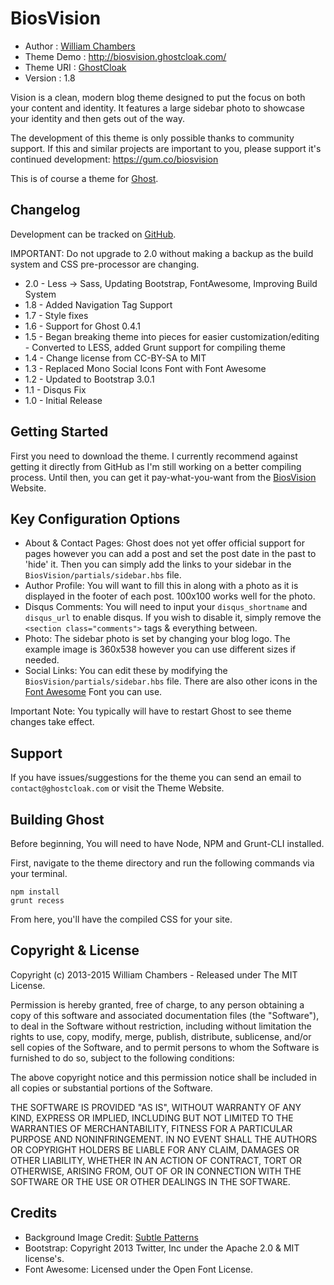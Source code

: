 # BiosVision

- Author     : [William Chambers](http://bioselement.com/)
- Theme Demo : http://biosvision.ghostcloak.com/
- Theme URI  : [GhostCloak](http://ghostcloak.com/)
- Version    : 1.8

Vision is a clean, modern blog theme designed to put the focus on both your content and identity. It features a large sidebar photo to showcase your identity and then gets out of the way.

The development of this theme is only possible thanks to community support. If this and similar projects are important to you, please support it's continued development: https://gum.co/biosvision

This is of course a theme for [Ghost](http://github.com/tryghost/ghost/).

## Changelog

Development can be tracked on [GitHub](https://github.com/GhostCloak/BiosVision).

IMPORTANT: Do not upgrade to 2.0 without making a backup as the build system and CSS pre-processor are changing.

- 2.0 - Less -> Sass, Updating Bootstrap, FontAwesome, Improving Build System
- 1.8 - Added Navigation Tag Support
- 1.7 - Style fixes
- 1.6 - Support for Ghost 0.4.1
- 1.5 - Began breaking theme into pieces for easier customization/editing
      - Converted to LESS, added Grunt support for compiling theme
- 1.4 - Change license from CC-BY-SA to MIT
- 1.3 - Replaced Mono Social Icons Font with Font Awesome
- 1.2 - Updated to Bootstrap 3.0.1
- 1.1 - Disqus Fix
- 1.0 - Initial Release

## Getting Started

First you need to download the theme. I currently recommend against getting it directly from GitHub as I'm still working on a better compiling process. Until then, you can get it pay-what-you-want from the [BiosVision](http://biosvision.ghostcloak.com/) Website.

## Key Configuration Options

- About & Contact Pages: Ghost does not yet offer official support for pages however you can add a post and set the post date in the past to 'hide' it. Then you can simply add the links to your sidebar in the `BiosVision/partials/sidebar.hbs` file.
- Author Profile: You will want to fill this in along with a photo as it is displayed in the footer of each post. 100x100 works well for the photo.
- Disqus Comments: You will need to input your `disqus_shortname` and `disqus_url` to enable disqus. If you wish to disable it, simply remove the `<section class="comments">` tags & everything between.
- Photo: The sidebar photo is set by changing your blog logo. The example image is 360x538 however you can use different sizes if needed.
- Social Links: You can edit these by modifying the `BiosVision/partials/sidebar.hbs` file. There are also other icons in the [Font Awesome](http://fontawesome.io/) Font you can use.

Important Note: You typically will have to restart Ghost to see theme changes take effect.

## Support

If you have issues/suggestions for the theme you can send an email to `contact@ghostcloak.com` or visit the Theme Website.

## Building Ghost

Before beginning, You will need to have Node, NPM and Grunt-CLI installed.

First, navigate to the theme directory and run the following commands via your terminal.

    npm install
    grunt recess

From here, you'll have the compiled CSS for your site.

## Copyright & License

Copyright (c) 2013-2015 William Chambers - Released under The MIT License.

Permission is hereby granted, free of charge, to any person obtaining a copy
of this software and associated documentation files (the "Software"), to deal
in the Software without restriction, including without limitation the rights
to use, copy, modify, merge, publish, distribute, sublicense, and/or sell
copies of the Software, and to permit persons to whom the Software is
furnished to do so, subject to the following conditions:

The above copyright notice and this permission notice shall be included in
all copies or substantial portions of the Software.

THE SOFTWARE IS PROVIDED "AS IS", WITHOUT WARRANTY OF ANY KIND, EXPRESS OR
IMPLIED, INCLUDING BUT NOT LIMITED TO THE WARRANTIES OF MERCHANTABILITY,
FITNESS FOR A PARTICULAR PURPOSE AND NONINFRINGEMENT. IN NO EVENT SHALL THE
AUTHORS OR COPYRIGHT HOLDERS BE LIABLE FOR ANY CLAIM, DAMAGES OR OTHER
LIABILITY, WHETHER IN AN ACTION OF CONTRACT, TORT OR OTHERWISE, ARISING FROM,
OUT OF OR IN CONNECTION WITH THE SOFTWARE OR THE USE OR OTHER DEALINGS IN
THE SOFTWARE.

## Credits

- Background Image Credit: [Subtle Patterns](http://subtlepatterns.com/)
- Bootstrap: Copyright 2013 Twitter, Inc under the Apache 2.0 & MIT license's.
- Font Awesome: Licensed under the Open Font License.
